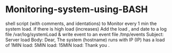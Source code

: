 # Monitoring-system-using-BASH
shell script (with comments, and identations) to
Monitor every 1 min the system load.
	if there is high load (increases) Add the load , and date to a log file /var/log/systemLoad & write event to an event file /tmp/events
		Subject: Server <IP> load
		Body:
			Dear, 
				The system (hostname) runs with IP (IP) has a load of 
				1MIN load: <value>
				5MIN load: <value>
				15MIN load: <value>
			Thank you .
